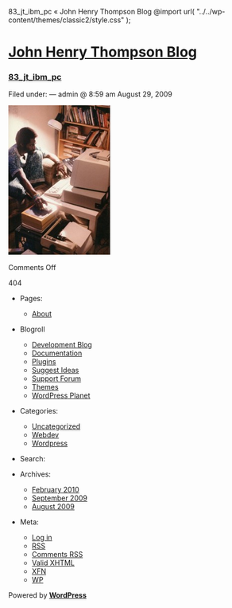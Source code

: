  83\_jt\_ibm\_pc « John Henry Thompson Blog @import url( "../../wp-content/themes/classic2/style.css" );             

[John Henry Thompson Blog](../../index.md)
============================================

### [83\_jt\_ibm\_pc](index.md)

Filed under: — admin @ 8:59 am August 29, 2009

[![83_jt_ibm_pc](../../wp-content/uploads/2009/08/83_jt_ibm_pc-205x300.jpg "83_jt_ibm_pc")](../../wp-content/uploads/2009/08/83_jt_ibm_pc.jpg "83_jt_ibm_pc")

Comments Off

404

*   Pages:
    *   [About](../index.html "About")
*   Blogroll
    *   [Development Blog](http://wordpress.org/development/)
    *   [Documentation](http://codex.wordpress.org/)
    *   [Plugins](http://wordpress.org/extend/plugins/)
    *   [Suggest Ideas](http://wordpress.org/extend/ideas/)
    *   [Support Forum](http://wordpress.org/support/)
    *   [Themes](http://wordpress.org/extend/themes/)
    *   [WordPress Planet](http://planet.wordpress.org/)
*   Categories:
    *   [Uncategorized](../../category/uncategorized/index.html "View all posts filed under Uncategorized")
    *   [Webdev](../../category/webdev/index.html "View all posts filed under Webdev")
    *   [Wordpress](../../category/wordpress/index.html "View all posts filed under Wordpress")
*   Search:
    
      
    
*   Archives:
    *   [February 2010](../../2010/02/index.html "February 2010")
    *   [September 2009](../../2009/09/index.html "September 2009")
    *   [August 2009](../../2009/08/index.html "August 2009")
*   Meta:
    *   [Log in](../../wp-login.php.md)
    *   [RSS](../../feed/index.rss "Syndicate this site using RSS")
    *   [Comments RSS](../../comments/feed/index.rss "The latest comments to all posts in RSS")
    *   [Valid XHTML](http://validator.w3.org/check/referer "This page validates as XHTML 1.0 Transitional")
    *   [XFN](http://gmpg.org/xfn/)
    *   [WP](http://wordpress.org/ "Powered by WordPress, state-of-the-art semantic personal publishing platform.")

Powered by [**WordPress**](http://wordpress.org/ "Powered by WordPress, state-of-the-art semantic personal publishing platform.")